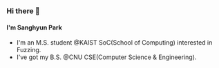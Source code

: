 ### Hi there 👋

#### I'm Sanghyun Park

- I'm an M.S. student @KAIST SoC(School of Computing) interested in Fuzzing.
- I've got my B.S. @CNU CSE(Computer Science & Engineering).


<!-- ![hy38's GitHub stats](https://github-readme-stats.vercel.app/api?username=hy38&show_icons=true) -->

<!--
**hy38/hy38** is a ✨ _special_ ✨ repository because its `README.md` (this file) appears on your GitHub profile.

Here are some ideas to get you started:

- 🔭 I’m currently working on ...
- 🌱 I’m currently learning ...
- 👯 I’m looking to collaborate on ...
- 🤔 I’m looking for help with ...
- 💬 Ask me about ...
- 📫 How to reach me: ...
- 😄 Pronouns: ...
- ⚡ Fun fact: ...
-->
